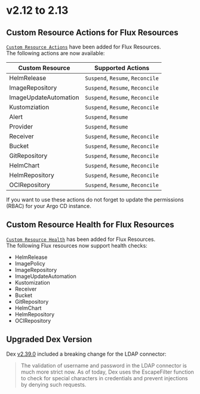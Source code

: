 # v2.12 to 2.13

## Custom Resource Actions for Flux Resources

[`Custom Resource Actions`](../resource_actions.md#Custom-Resource-Actions) have been added for Flux Resources.  
The following actions are now available:

| Custom Resource       | Supported Actions                |
|-----------------------|----------------------------------|
| HelmRelease           | `Suspend`, `Resume`, `Reconcile` |
| ImageRepository       | `Suspend`, `Resume`, `Reconcile` |
| ImageUpdateAutomation | `Suspend`, `Resume`, `Reconcile` |
| Kustomziation         | `Suspend`, `Resume`, `Reconcile` |
| Alert                 | `Suspend`, `Resume`              |
| Provider              | `Suspend`, `Resume`              |
| Receiver              | `Suspend`, `Resume`, `Reconcile` |
| Bucket                | `Suspend`, `Resume`, `Reconcile` |
| GitRepository         | `Suspend`, `Resume`, `Reconcile` |
| HelmChart             | `Suspend`, `Resume`, `Reconcile` |
| HelmRepository        | `Suspend`, `Resume`, `Reconcile` |
| OCIRepository         | `Suspend`, `Resume`, `Reconcile` |

If you want to use these actions do not forget to update the permissions (RBAC) for your Argo CD instance.

## Custom Resource Health for Flux Resources

[`Custom Resource Health`](../health.md#custom-health-checks) has been added for Flux Resources.  
The following Flux resources now support health checks:
- HelmRelease
- ImagePolicy
- ImageRepository
- ImageUpdateAutomation
- Kustomization
- Receiver
- Bucket
- GitRepository
- HelmChart
- HelmRepository
- OCIRepository

## Upgraded Dex Version

Dex [v2.39.0](https://github.com/dexidp/dex/releases/tag/v2.39.0) included a breaking change for the LDAP connector:

> The validation of username and password in the LDAP connector is much more strict now.
> As of today, Dex uses the EscapeFilter function to check for special characters in credentials and prevent injections by denying such requests.

